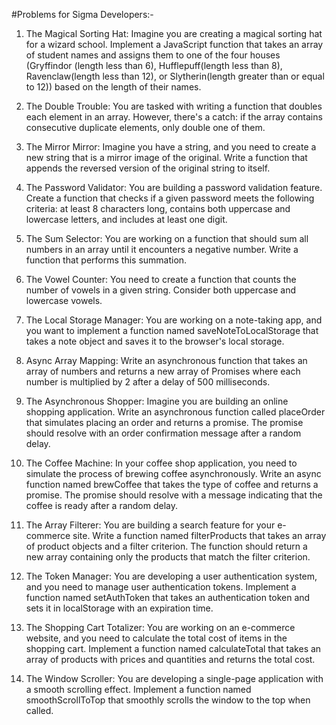 #Problems for Sigma Developers:-

1) The Magical Sorting Hat: Imagine you are creating a magical sorting hat for a wizard school. Implement a JavaScript function that takes an array of student names and assigns them to one of the four houses (Gryffindor (length less than 6), Hufflepuff(length less than 8), Ravenclaw(length less than 12), or Slytherin(length greater than or equal to 12)) based on the length of their names.

2) The Double Trouble: You are tasked with writing a function that doubles each element in an array. However, there's a catch: if the array contains consecutive duplicate elements, only double one of them.

3) The Mirror Mirror: Imagine you have a string, and you need to create a new string that is a mirror image of the original. Write a function that appends the reversed version of the original string to itself.

4) The Password Validator: You are building a password validation feature. Create a function that checks if a given password meets the following criteria: at least 8 characters long, contains both uppercase and lowercase letters, and includes at least one digit.

5) The Sum Selector: You are working on a function that should sum all numbers in an array until it encounters a negative number. Write a function that performs this summation.

6) The Vowel Counter: You need to create a function that counts the number of vowels in a given string. Consider both uppercase and lowercase vowels.

7) The Local Storage Manager: You are working on a note-taking app, and you want to implement a function named saveNoteToLocalStorage that takes a note object and saves it to the browser's local storage.

8) Async Array Mapping: Write an asynchronous function that takes an array of numbers and returns a new array of Promises where each number is multiplied by 2 after a delay of 500 milliseconds.

9) The Asynchronous Shopper: Imagine you are building an online shopping application. Write an asynchronous function called placeOrder that simulates placing an order and returns a promise. The promise should resolve with an order confirmation message after a random delay.

10) The Coffee Machine: In your coffee shop application, you need to simulate the process of brewing coffee asynchronously. Write an async function named brewCoffee that takes the type of coffee and returns a promise. The promise should resolve with a message indicating that the coffee is ready after a random delay.

11) The Array Filterer: You are building a search feature for your e-commerce site. Write a function named filterProducts that takes an array of product objects and a filter criterion. The function should return a new array containing only the products that match the filter criterion.

12) The Token Manager: You are developing a user authentication system, and you need to manage user authentication tokens. Implement a function named setAuthToken that takes an authentication token and sets it in localStorage with an expiration time.

13) The Shopping Cart Totalizer: You are working on an e-commerce website, and you need to calculate the total cost of items in the shopping cart. Implement a function named calculateTotal that takes an array of products with prices and quantities and returns the total cost.

14) The Window Scroller: You are developing a single-page application with a smooth scrolling effect. Implement a function named smoothScrollToTop that smoothly scrolls the window to the top when called.